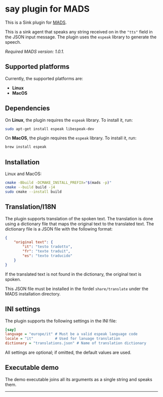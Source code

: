 # say plugin for MADS

This is a Sink plugin for [MADS](https://github.com/MADS-NET/MADS). 

This is a sink agent that speaks any string received on in the `"tts"` field in the JSON input message. The plugin uses the `espeak` library to generate the speech.

*Required MADS version: 1.0.1.*


## Supported platforms

Currently, the supported platforms are:

* **Linux** 
* **MacOS**


## Dependencies

On **Linux**, the plugin requires the `espeak` library. To install it, run:

```bash
sudo apt-get install espeak libespeak-dev
```

On **MacOS**, the plugin requires the `espeak` library. To install it, run:

```bash
brew install espeak
```


## Installation

Linux and MacOS:

```bash
cmake -Bbuild -DCMAKE_INSTALL_PREFIX="$(mads -p)"
cmake --build build -j4
sudo cmake --install build
```


## Translation/I18N

The plugin supports translation of the spoken text. The translation is done using a dictionary file that maps the original text to the translated text. The dictionary file is a JSON file with the following format:

```json
{
    "original text": {
        "it": "testo tradotto",
        "fr": "texte traduit",
        "es": "texto traducido"
    }
}
```

If the translated text is not found in the dictionary, the original text is spoken.

This JSON file must be installed in the fordel `share/translate` under the MADS installation directory. 


## INI settings

The plugin supports the following settings in the INI file:

```ini
[say]
language = "europe/it" # Must be a valid espeak language code
locale = "it"          # Used for lanuage translation
dictionary = "translations.json" # Name of translation dictionary
```

All settings are optional; if omitted, the default values are used.


## Executable demo

The demo executable joins all its arguments as a single string and speaks them. 


---